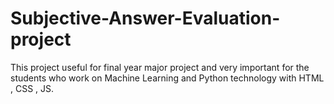# Subjective-Answer-Evaluation-project
This project useful for final year major project and very important for the students who work on Machine Learning and Python technology with HTML , CSS , JS.
